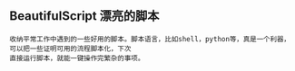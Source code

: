 ## BeautifulScript  漂亮的脚本
    
    收纳平常工作中遇到的一些好用的脚本。脚本语言，比如shell，python等，真是一个利器，可以把一些证明可用的流程脚本化，下次
    直接运行脚本，就能一键操作完繁杂的事项。

  
 